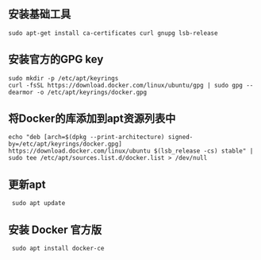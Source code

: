 ## 安装基础工具

```shell
sudo apt-get install ca-certificates curl gnupg lsb-release
```

## 安装官方的GPG key

```shell
sudo mkdir -p /etc/apt/keyrings
curl -fsSL https://download.docker.com/linux/ubuntu/gpg | sudo gpg --dearmor -o /etc/apt/keyrings/docker.gpg
```

## 将Docker的库添加到apt资源列表中

```shell
echo "deb [arch=$(dpkg --print-architecture) signed-by=/etc/apt/keyrings/docker.gpg] https://download.docker.com/linux/ubuntu $(lsb_release -cs) stable" | sudo tee /etc/apt/sources.list.d/docker.list > /dev/null
```

## 更新apt

```shell
 sudo apt update
```

## 安装 Docker 官方版

```shell
 sudo apt install docker-ce
```

‍
